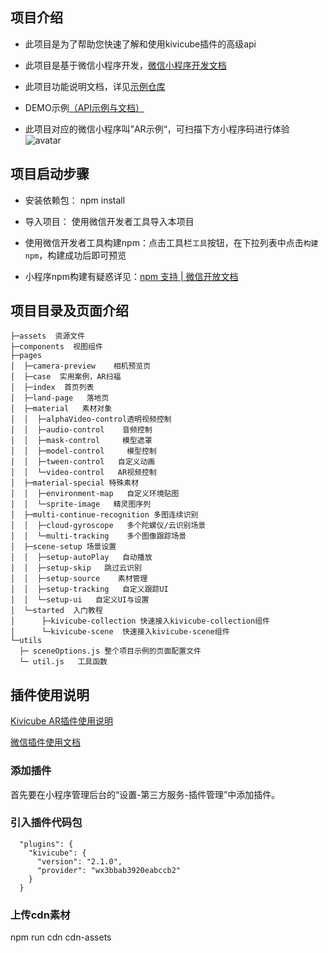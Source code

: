 ## 项目介绍

* 此项目是为了帮助您快速了解和使用kivicube插件的高级api

* 此项目是基于微信小程序开发，[微信小程序开发文档](https://developers.weixin.qq.com/miniprogram/dev/framework/)


* 此项目功能说明文档，详见[示例仓库](https://www.yuque.com/kivicube/manual/advanced-api)

* DEMO示例[（API示例与文档）](https://github.com/kivisense/wechat-kivicube-plugin-api-demo)

* 此项目对应的微信小程序叫”AR示例“，可扫描下方小程序码进行体验  
![avatar](https://cdn.nlark.com/yuque/0/2020/jpeg/217517/1606982678816-87c46bb6-261c-458d-b8bf-e3a6d15b9993.jpeg?x-oss-process=image%2Fresize%2Cw_200)

## 项目启动步骤

* 安装依赖包： npm install

* 导入项目： 使用微信开发者工具导入本项目

* 使用微信开发者工具构建npm：点击工具栏`工具`按钮，在下拉列表中点击`构建npm`，构建成功后即可预览

* 小程序npm构建有疑惑详见：[npm 支持 | 微信开放文档](https://developers.weixin.qq.com/miniprogram/dev/devtools/npm.html)

## 项目目录及页面介绍

```
├─assets  资源文件
├─components  视图组件
├─pages
│  ├─camera-preview    相机预览页
│  ├─case  实用案例，AR扫福
│  ├─index  首页列表
│  ├─land-page   落地页
│  ├─material   素材对象
│  │  ├─alphaVideo-control透明视频控制
│  │  ├─audio-control    音频控制
│  │  ├─mask-control     模型遮罩
│  │  ├─model-control     模型控制
│  │  ├─tween-control   自定义动画
│  │  └─video-control   AR视频控制
│  ├─material-special 特殊素材
│  │  ├─environment-map   自定义环境贴图
│  │  └─sprite-image   精灵图序列
│  ├─multi-continue-recognition 多图连续识别
│  │  ├─cloud-gyroscope   多个陀螺仪/云识别场景
│  │  └─multi-tracking    多个图像跟踪场景
│  ├─scene-setup 场景设置
│  │  ├─setup-autoPlay   自动播放
│  │  ├─setup-skip   跳过云识别
│  │  ├─setup-source    素材管理
│  │  ├─setup-tracking   自定义跟踪UI
│  │  └─setup-ui   自定义UI与设置
│  └─started  入门教程
│      ├─kivicube-collection 快速接入kivicube-collection组件
│      └─kivicube-scene  快速接入kivicube-scene组件
└─utils
  ├─ sceneOptions.js 整个项目示例的页面配置文件
  └─ util.js   工具函数
```

## 插件使用说明

[Kivicube AR插件使用说明](https://mp.weixin.qq.com/wxopen/plugindevdoc?appid=wx3bbab3920eabccb2&token=&lang=zh_CN)

[微信插件使用文档](https://developers.weixin.qq.com/miniprogram/dev/framework/plugin/using.html)

### 添加插件

首先要在小程序管理后台的“设置-第三方服务-插件管理”中添加插件。

### 引入插件代码包

```
  "plugins": {
    "kivicube": {
      "version": "2.1.0",
      "provider": "wx3bbab3920eabccb2"
    }
  }
```

### 上传cdn素材
npm run cdn cdn-assets